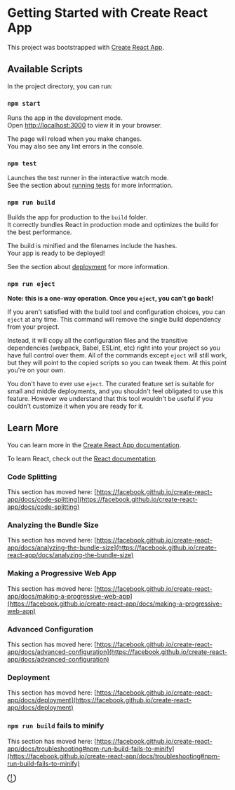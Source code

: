 # Getting Started with Create React App

This project was bootstrapped with [Create React App](https://github.com/facebook/create-react-app).

## Available Scripts

In the project directory, you can run:

### `npm start`

Runs the app in the development mode.\
Open [http://localhost:3000](http://localhost:3000) to view it in your browser.

The page will reload when you make changes.\
You may also see any lint errors in the console.

### `npm test`

Launches the test runner in the interactive watch mode.\
See the section about [running tests](https://facebook.github.io/create-react-app/docs/running-tests) for more information.

### `npm run build`

Builds the app for production to the `build` folder.\
It correctly bundles React in production mode and optimizes the build for the best performance.

The build is minified and the filenames include the hashes.\
Your app is ready to be deployed!

See the section about [deployment](https://facebook.github.io/create-react-app/docs/deployment) for more information.

### `npm run eject`

**Note: this is a one-way operation. Once you `eject`, you can't go back!**

If you aren't satisfied with the build tool and configuration choices, you can `eject` at any time. This command will remove the single build dependency from your project.

Instead, it will copy all the configuration files and the transitive dependencies (webpack, Babel, ESLint, etc) right into your project so you have full control over them. All of the commands except `eject` will still work, but they will point to the copied scripts so you can tweak them. At this point you're on your own.

You don't have to ever use `eject`. The curated feature set is suitable for small and middle deployments, and you shouldn't feel obligated to use this feature. However we understand that this tool wouldn't be useful if you couldn't customize it when you are ready for it.

## Learn More

You can learn more in the [Create React App documentation](https://facebook.github.io/create-react-app/docs/getting-started).

To learn React, check out the [React documentation](https://reactjs.org/).

### Code Splitting

This section has moved here: [https://facebook.github.io/create-react-app/docs/code-splitting](https://facebook.github.io/create-react-app/docs/code-splitting)

### Analyzing the Bundle Size

This section has moved here: [https://facebook.github.io/create-react-app/docs/analyzing-the-bundle-size](https://facebook.github.io/create-react-app/docs/analyzing-the-bundle-size)

### Making a Progressive Web App

This section has moved here: [https://facebook.github.io/create-react-app/docs/making-a-progressive-web-app](https://facebook.github.io/create-react-app/docs/making-a-progressive-web-app)

### Advanced Configuration

This section has moved here: [https://facebook.github.io/create-react-app/docs/advanced-configuration](https://facebook.github.io/create-react-app/docs/advanced-configuration)

### Deployment

This section has moved here: [https://facebook.github.io/create-react-app/docs/deployment](https://facebook.github.io/create-react-app/docs/deployment)

### `npm run build` fails to minify

This section has moved here: [https://facebook.github.io/create-react-app/docs/troubleshooting#npm-run-build-fails-to-minify](https://facebook.github.io/create-react-app/docs/troubleshooting#npm-run-build-fails-to-minify)

<svg width="20px" height="22px" viewBox="0 0 20 22" version="1.1" xmlns="http://www.w3.org/2000/svg" xmlns:xlink="http://www.w3.org/1999/xlink">
    <g id="v2" stroke="none" stroke-width="1" fill="none">
        <g id="Round-3" transform="translate(-191.000000, -548.000000)" fill="#333333">
            <path d="M205,552.241162 L205,550 C208.530805,551.544058 211,555.068907 211,559.166962 C211,564.686962 206.52,569.166962 201,569.166962 C195.48,569.166962 191,564.686962 191,559.166962 C191,555.068907 193.469195,551.544058 197,550 L197,552.241162 C194.610859,553.626771 193,556.212896 193,559.166962 C193,563.576962 196.59,567.166962 201,567.166962 C205.41,567.166962 209,563.576962 209,559.166962 C209,556.212896 207.389141,553.626771 205,552.241162 Z" id="Combined-Shape-Copy-4" fill-rule="nonzero"></path>
            <text id="!" font-family="ProximaNova-Regular, Proxima Nova" font-size="24" font-weight="normal">
                <tspan x="196.24" y="565">!</tspan>
            </text>
        </g>
    </g>
</svg>
